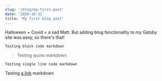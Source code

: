 ```yaml
---
slug: '/blog/my-first-post'
date: '2020-10-31'
title: 'My first blog post'
---
```


Halloween + Covid = a sad Matt. But adding blog functionality to my Gatsby site was easy, so there's that!

```
Testing block code markdown
```

> Testing quote markdown

`Testing single line code markdown`

Testing [a link](https://stackoverflow.com/users/1747491/theblang) markdown
